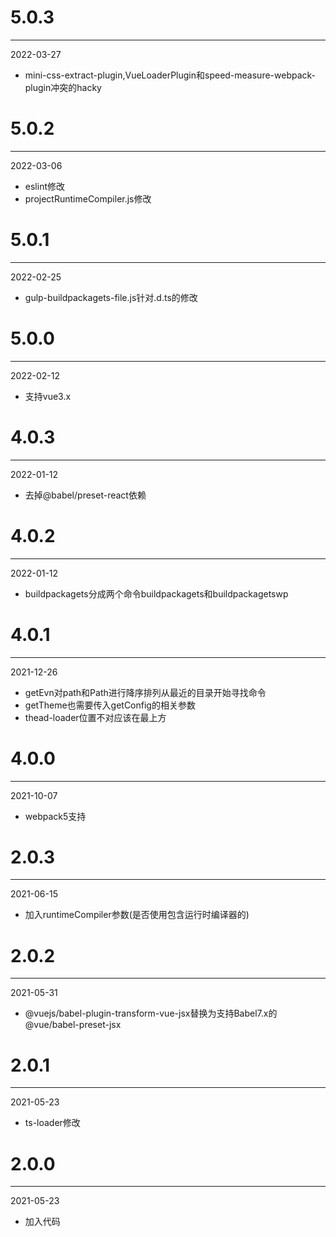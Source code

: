 # 5.0.3

***

2022-03-27

* mini-css-extract-plugin,VueLoaderPlugin和speed-measure-webpack-plugin冲突的hacky

# 5.0.2

***

2022-03-06

* eslint修改
* projectRuntimeCompiler.js修改

# 5.0.1

***

2022-02-25

* gulp-buildpackagets-file.js针对.d.ts的修改

# 5.0.0

***

2022-02-12

* 支持vue3.x

# 4.0.3

***

2022-01-12

* 去掉@babel/preset-react依赖

# 4.0.2

***

2022-01-12

* buildpackagets分成两个命令buildpackagets和buildpackagetswp

# 4.0.1

***

2021-12-26

* getEvn对path和Path进行降序排列从最近的目录开始寻找命令
* getTheme也需要传入getConfig的相关参数
* thead-loader位置不对应该在最上方

# 4.0.0

***

2021-10-07

* webpack5支持

# 2.0.3

***

2021-06-15

* 加入runtimeCompiler参数(是否使用包含运行时编译器的)

# 2.0.2

***

2021-05-31

* @vuejs/babel-plugin-transform-vue-jsx替换为支持Babel7.x的@vue/babel-preset-jsx

# 2.0.1

***

2021-05-23

* ts-loader修改

# 2.0.0

***

2021-05-23

* 加入代码
